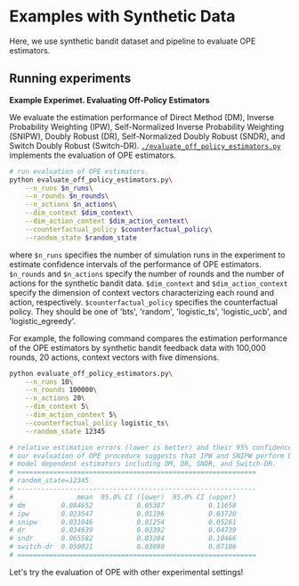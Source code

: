 # Examples with Synthetic Data
Here, we use synthetic bandit dataset and pipeline to evaluate OPE estimators.


## Running experiments

**Example Experimet. Evaluating Off-Policy Estimators**

We evaluate the estimation performance of Direct Method (DM), Inverse Probability Weighting (IPW), Self-Normalized Inverse Probability Weighting (SNIPW), Doubly Robust (DR), Self-Normalized Doubly Robust (SNDR), and Switch Doubly Robust (Switch-DR).
[`./evaluate_off_policy_estimators.py`](./evaluate_off_policy_estimators.py) implements the evaluation of OPE estimators.

```bash
# run evaluation of OPE estimators.
python evaluate_off_policy_estimators.py\
    --n_runs $n_runs\
    --n_rounds $n_rounds\
    --n_actions $n_actions\
    --dim_context $dim_context\
    --dim_action_context $dim_action_context\
    --counterfactual_policy $counterfactual_policy\
    --random_state $random_state
```
where `$n_runs` specifies the number of simulation runs in the experiment to estimate confidence intervals of the performance of OPE estimators.
`$n_rounds` and `$n_actions` specify the number of rounds and the number of actions for the synthetic bandit data.
`$dim_context` and `$dim_action_context` specify the dimension of context vectors characterizing each round and action, respectively.
`$counterfactual_policy` specifies the counterfactual policy.
They should be one of 'bts', 'random', 'logistic_ts', 'logistic_ucb', and 'logistic_egreedy'.

For example, the following command compares the estimation performance of the OPE estimators by synthetic bandit feedback data with 100,000 rounds, 20 actions, context vectors with five dimensions.

```bash
python evaluate_off_policy_estimators.py\
    --n_runs 10\
    --n_rounds 100000\
    --n_actions 20\
    --dim_context 5\
    --dim_action_context 5\
    --counterfactual_policy logistic_ts\
    --random_state 12345

# relative estimation errors (lower is better) and their 95% confidence intervals of OPE estimators.
# our evaluation of OPE procedure suggests that IPW and SNIPW perform better than other
# model dependent estimators including DM, DR, SNDR, and Switch-DR.
# ============================================================
# random_state=12345
# ------------------------------------------------------------
#                mean  95.0% CI (lower)  95.0% CI (upper)
# dm         0.084652           0.05387           0.11658
# ipw        0.023547           0.01196           0.03720
# snipw      0.031046           0.01254           0.05261
# dr         0.034639           0.02392           0.04739
# sndr       0.065582           0.03284           0.10466
# switch-dr  0.050021           0.03090           0.07106
# ============================================================
```

Let's try the evaluation of OPE with other experimental settings!
